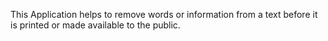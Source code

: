  This Application helps to remove words or information from a text before it is printed or made available to the public.
